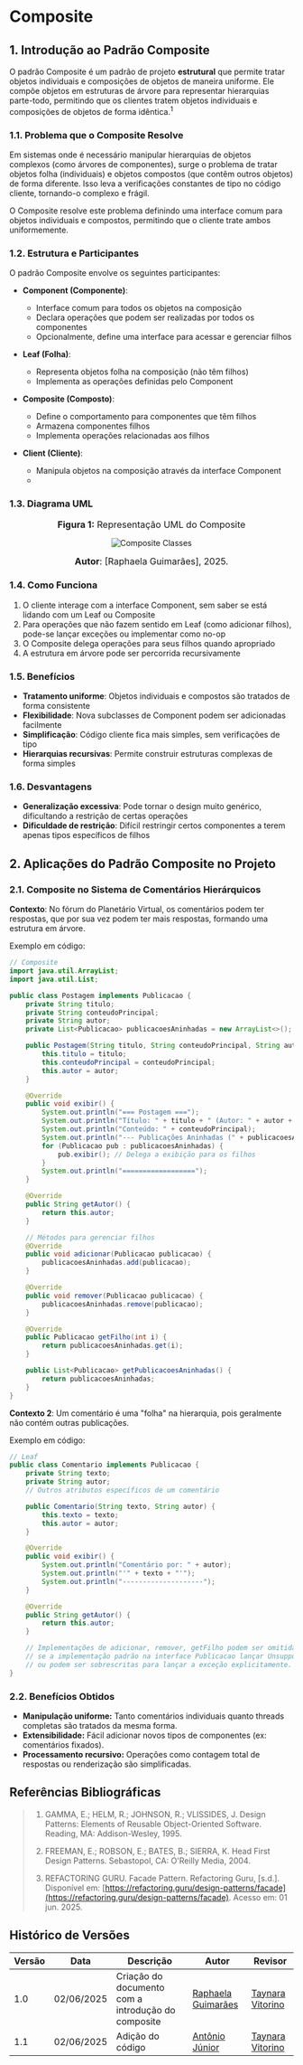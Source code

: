 
# Composite

## 1. Introdução ao Padrão Composite

O padrão Composite é um padrão de projeto **estrutural** que permite tratar objetos individuais e composições de objetos de maneira uniforme. Ele compõe objetos em estruturas de árvore para representar hierarquias parte-todo, permitindo que os clientes tratem objetos individuais e composições de objetos de forma idêntica.<sup>1</sup>

### 1.1. Problema que o Composite Resolve

Em sistemas onde é necessário manipular hierarquias de objetos complexos (como árvores de componentes), surge o problema de tratar objetos folha (individuais) e objetos compostos (que contêm outros objetos) de forma diferente. Isso leva a verificações constantes de tipo no código cliente, tornando-o complexo e frágil.

O Composite resolve este problema definindo uma interface comum para objetos individuais e compostos, permitindo que o cliente trate ambos uniformemente.

### 1.2. Estrutura e Participantes

O padrão Composite envolve os seguintes participantes:

* **Component (Componente)**:
  - Interface comum para todos os objetos na composição
  - Declara operações que podem ser realizadas por todos os componentes
  - Opcionalmente, define uma interface para acessar e gerenciar filhos

* **Leaf (Folha)**:
  - Representa objetos folha na composição (não têm filhos)
  - Implementa as operações definidas pelo Component

* **Composite (Composto)**:
  - Define o comportamento para componentes que têm filhos
  - Armazena componentes filhos
  - Implementa operações relacionadas aos filhos

* **Client (Cliente)**:
  - Manipula objetos na composição através da interface Component
  - 
### 1.3. Diagrama UML

<font size="3"><p style="text-align: center"><b>Figura 1:</b> Representação UML do Composite</p></font>
<center>

![Composite Classes](./assets/uml-composite.png)

</center>

<font size="3"><p style="text-align: center"><b>Autor</b>: [Raphaela Guimarães], 2025.</p></font>

### 1.4. Como Funciona

1. O cliente interage com a interface Component, sem saber se está lidando com um Leaf ou Composite
2. Para operações que não fazem sentido em Leaf (como adicionar filhos), pode-se lançar exceções ou implementar como no-op
3. O Composite delega operações para seus filhos quando apropriado
4. A estrutura em árvore pode ser percorrida recursivamente

### 1.5. Benefícios

- **Tratamento uniforme**: Objetos individuais e compostos são tratados de forma consistente
- **Flexibilidade**: Nova subclasses de Component podem ser adicionadas facilmente
- **Simplificação**: Código cliente fica mais simples, sem verificações de tipo
- **Hierarquias recursivas**: Permite construir estruturas complexas de forma simples

### 1.6. Desvantagens

- **Generalização excessiva**: Pode tornar o design muito genérico, dificultando a restrição de certas operações
- **Dificuldade de restrição**: Difícil restringir certos componentes a terem apenas tipos específicos de filhos

## 2. Aplicações do Padrão Composite no Projeto

### 2.1. Composite no Sistema de Comentários Hierárquicos

**Contexto**: No fórum do Planetário Virtual, os comentários podem ter respostas, que por sua vez podem ter mais respostas, formando uma estrutura em árvore.

Exemplo em código: 
```java
// Composite
import java.util.ArrayList;
import java.util.List;

public class Postagem implements Publicacao {
    private String titulo;
    private String conteudoPrincipal;
    private String autor;
    private List<Publicacao> publicacoesAninhadas = new ArrayList<>(); // Filhos (ex: comentários)

    public Postagem(String titulo, String conteudoPrincipal, String autor) {
        this.titulo = titulo;
        this.conteudoPrincipal = conteudoPrincipal;
        this.autor = autor;
    }

    @Override
    public void exibir() {
        System.out.println("=== Postagem ===");
        System.out.println("Título: " + titulo + " (Autor: " + autor + ")");
        System.out.println("Conteúdo: " + conteudoPrincipal);
        System.out.println("--- Publicações Aninhadas (" + publicacoesAninhadas.size() + ") ---");
        for (Publicacao pub : publicacoesAninhadas) {
            pub.exibir(); // Delega a exibição para os filhos
        }
        System.out.println("==================");
    }

    @Override
    public String getAutor() {
        return this.autor;
    }

    // Métodos para gerenciar filhos
    @Override
    public void adicionar(Publicacao publicacao) {
        publicacoesAninhadas.add(publicacao);
    }

    @Override
    public void remover(Publicacao publicacao) {
        publicacoesAninhadas.remove(publicacao);
    }

    @Override
    public Publicacao getFilho(int i) {
        return publicacoesAninhadas.get(i);
    }

    public List<Publicacao> getPublicacoesAninhadas() {
        return publicacoesAninhadas;
    }
}
```
**Contexto 2**: Um comentário é uma "folha" na hierarquia, pois geralmente não contém outras publicações.

Exemplo em código:
```java
// Leaf
public class Comentario implements Publicacao {
    private String texto;
    private String autor;
    // Outros atributos específicos de um comentário

    public Comentario(String texto, String autor) {
        this.texto = texto;
        this.autor = autor;
    }

    @Override
    public void exibir() {
        System.out.println("Comentário por: " + autor);
        System.out.println("'" + texto + "'");
        System.out.println("--------------------");
    }

    @Override
    public String getAutor() {
        return this.autor;
    }

    // Implementações de adicionar, remover, getFilho podem ser omitidas
    // se a implementação padrão na interface Publicacao lançar UnsupportedOperationException,
    // ou podem ser sobrescritas para lançar a exceção explicitamente.
}
```






### 2.2. Benefícios Obtidos

- **Manipulação uniforme:** Tanto comentários individuais quanto threads completas são tratados da mesma forma.
- **Extensibilidade:** Fácil adicionar novos tipos de componentes (ex: comentários fixados).
- **Processamento recursivo:** Operações como contagem total de respostas ou renderização são simplificadas.

## Referências Bibliográficas

> 1. GAMMA, E.; HELM, R.; JOHNSON, R.; VLISSIDES, J. Design Patterns: Elements of Reusable Object-Oriented Software. Reading, MA: Addison-Wesley, 1995.
>
> 2. FREEMAN, E.; ROBSON, E.; BATES, B.; SIERRA, K. Head First Design Patterns. Sebastopol, CA: O'Reilly Media, 2004.
>
> 3. REFACTORING GURU. Facade Pattern. Refactoring Guru, [s.d.]. Disponível em: [https://refactoring.guru/design-patterns/facade](https://refactoring.guru/design-patterns/facade). Acesso em: 01 jun. 2025.


## Histórico de Versões

| Versão | Data       | Descrição                                      | Autor               | Revisor            |
|--------|------------|------------------------------------------------|---------------------|--------------------|
| 1.0    | 02/06/2025 | Criação do documento com a introdução do composite | [Raphaela Guimarães](https://github.com/raphaiela)      |  [Taynara Vitorino](https://github.com/taybalau)         | 
| 1.1   | 02/06/2025 | Adição do código | [Antônio Júnior](https://github.com/antonioleaojr)      |  [Taynara Vitorino](https://github.com/taybalau)         | 
